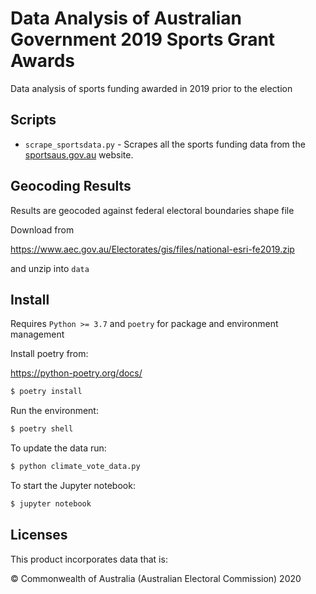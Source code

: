 # Data Analysis of Australian Government 2019 Sports Grant Awards

Data analysis of sports funding awarded in 2019 prior to the election

## Scripts

- `scrape_sportsdata.py` - Scrapes all the sports funding data from the [sportsaus.gov.au](https://www.sportaus.gov.au/grants_and_funding/community_sport_infrastructure_grant_program/successful_grant_recipient_list) website.

## Geocoding Results

Results are geocoded against federal electoral boundaries shape file

Download from

https://www.aec.gov.au/Electorates/gis/files/national-esri-fe2019.zip

and unzip into `data`

## Install

Requires `Python >= 3.7` and `poetry` for package and environment management

Install poetry from:

https://python-poetry.org/docs/

```sh
$ poetry install
```

Run the environment:

```sh
$ poetry shell
```

To update the data run:

```sh
$ python climate_vote_data.py
```

To start the Jupyter notebook:

```sh
$ jupyter notebook
```

## Licenses

This product incorporates data that is:

© Commonwealth of Australia (Australian Electoral Commission) 2020
